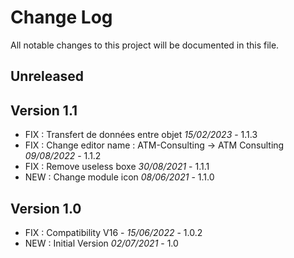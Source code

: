 # Change Log
All notable changes to this project will be documented in this file.

## Unreleased

## Version 1.1

- FIX : Transfert de données entre objet *15/02/2023* - 1.1.3
- FIX : Change editor name : ATM-Consulting -> ATM Consulting *09/08/2022* - 1.1.2
- FIX : Remove useless boxe *30/08/2021* - 1.1.1
- NEW : Change module icon  *08/06/2021* - 1.1.0

## Version 1.0

- FIX : Compatibility V16 - *15/06/2022* - 1.0.2
- NEW : Initial Version *02/07/2021* - 1.0
